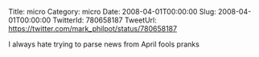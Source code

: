 Title: micro
Category: micro
Date: 2008-04-01T00:00:00
Slug: 2008-04-01T00:00:00
TwitterId: 780658187
TweetUrl: https://twitter.com/mark_philpot/status/780658187

I always hate trying to parse news from April fools pranks